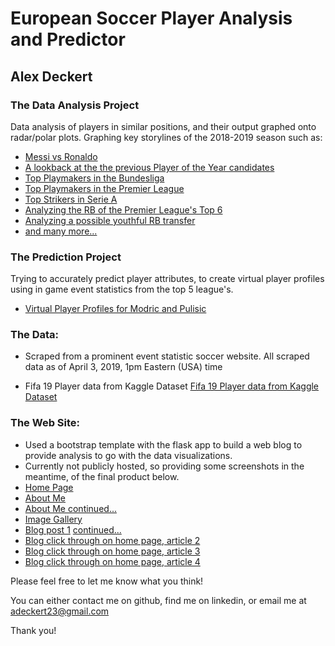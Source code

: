# European Soccer Player Analysis and Predictor
## Alex Deckert

### The Data Analysis Project
Data analysis of players in similar positions, and their output graphed onto radar/polar plots.
Graphing key storylines of the 2018-2019 season such as:
* [Messi vs Ronaldo](images/Messi_vs_Ronaldo.png)
* [A lookback at the the previous Player of the Year candidates](images/Fifa_POY.png)
* [Top Playmakers in the Bundesliga](images/Bundesliga_Playmakers.png)
* [Top Playmakers in the Premier League](images/Prem_Playmakers.png)
* [Top Strikers in Serie A](images/Serie_a_strikers.png)
* [Analyzing the RB of the Premier League's Top 6](images/Prem_RB.png)
* [Analyzing a possible youthful RB transfer](images/Prem_RB_Replacement.png)
* [and many more...](images/)

### The Prediction Project
Trying to accurately predict player attributes, to create virtual player profiles using in game event statistics from the top 5 league's.
* [Virtual Player Profiles for Modric and Pulisic](images/Virtual_Player_Profiles.png)

### The Data: 
* Scraped from a prominent event statistic soccer website.
All scraped data as of April 3, 2019, 1pm Eastern (USA) time

* Fifa 19 Player data from Kaggle Dataset [Fifa 19 Player data from Kaggle Dataset](https://www.kaggle.com/karangadiya/fifa19)

### The Web Site: 
* Used a bootstrap template with the flask app to build a web blog to provide analysis to go with the data visualizations.
* Currently not publicly hosted, so providing some screenshots in the meantime, of the final product below.
* [Home Page](images/FI_Home_Page)
* [About Me](images/FI-About_ME)
* [About Me continued...](images/FI_About_Me1)
* [Image Gallery](images/FI-Image_gallery)
* [Blog post 1](images/FI_Blog1-1) [continued...](images/FI_Blog1-2)
* [Blog click through on home page, article 2](images/FI_Blog2)
* [Blog click through on home page, article 3](images/FI_Blog3)
* [Blog click through on home page, article 4](images/FI_Blog-4)

Please feel free to let me know what you think!

You can either contact me on github, find me on linkedin, or email me at adeckert23@gmail.com

Thank you!

